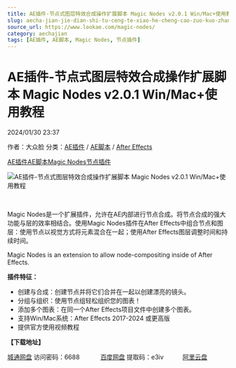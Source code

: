 ```yaml
---
title: AE插件-节点式图层特效合成操作扩展脚本 Magic Nodes v2.0.1 Win/Mac+使用教程
slug: aecha-jian-jie-dian-shi-tu-ceng-te-xiao-he-cheng-cao-zuo-kuo-zhan-jiao-ben-magic-nodes-v2-0-1-win-mac-shi-yong-jiao-cheng
source_url: https://www.lookae.com/magic-nodes/
category: aechajian
tags: [AE插件, AE脚本, Magic Nodes, 节点插件]
---
```

# AE插件-节点式图层特效合成操作扩展脚本 Magic Nodes v2.0.1 Win/Mac+使用教程

2024/01/30 23:37

作者：大众脸
分类：[AE插件](https://www.lookae.com/after-effects/aechajian/) / [AE脚本](https://www.lookae.com/after-effects/aescripts/) / [After Effects](https://www.lookae.com/after-effects/)

[AE插件](https://www.lookae.com/tag/ae%e6%8f%92%e4%bb%b6/)[AE脚本](https://www.lookae.com/tag/ae%e8%84%9a%e6%9c%ac/)[Magic Nodes](https://www.lookae.com/tag/magic-nodes/)[节点插件](https://www.lookae.com/tag/%e8%8a%82%e7%82%b9%e6%8f%92%e4%bb%b6/)

![AE插件-节点式图层特效合成操作扩展脚本 Magic Nodes v2.0.1 Win/Mac+使用教程](https://www.lookae.com/wp-content/uploads/2024/01/Magic-Nodes.jpg "AE插件-节点式图层特效合成操作扩展脚本 Magic Nodes v2.0.1 Win/Mac+使用教程-LookAE.com")

[﻿﻿﻿](https://cloud.video.taobao.com/play/u/null/p/1/e/6/t/1/448244539119.mp4)

Magic Nodes是一个扩展插件，允许在AE内部进行节点合成。将节点合成的强大功能与层的效率相结合。使用Magic Nodes插件在After Effects中组合节点和图层：使用节点以视觉方式将元素混合在一起；使用After Effects图层调整时间和持续时间。

Magic Nodes is an extension to allow node-compositing inside of After Effects.

**插件特征：**

* 创建与合成：创建节点并将它们合并在一起以创建漂亮的镜头。
* 分组与组织：使用节点组轻松组织您的图表！
* 添加多个图表：在同一个After Effects项目文件中创建多个图表。
* 支持Win/Mac系统：After Effects 2017-2024 或更高版
* 提供官方使用视频教程

**【下载地址】**

[城通网盘](https://url70.ctfile.com/f/2827370-1017244864-dbdcab?p=4431) 访问密码：6688            [百度网盘](https://pan.baidu.com/s/1IrVHdLwdjwaYUtC_g5dxrg?pwd=e3iv) 提取码：e3iv           [阿里云盘](https://www.alipan.com/s/GNvy3Ho69zQ)
